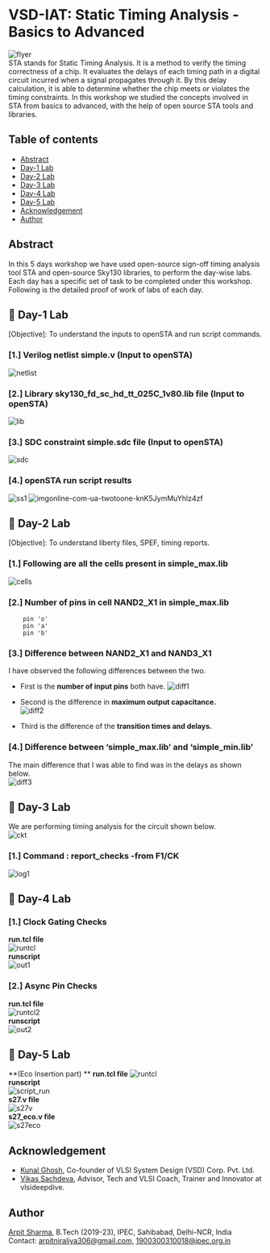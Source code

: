 # VSD-IAT: Static Timing Analysis - Basics to Advanced
![flyer](https://user-images.githubusercontent.com/68592620/220321874-458e55b3-e193-4734-8070-2a2477eaca27.png)  
STA stands for Static Timing Analysis. It is a method to verify the timing correctness of a chip. It evaluates the delays of each timing path in a digital circuit incurred when a signal propagates through it. By this delay calculation, it is able to determine whether the chip meets or violates the timing constraints. In this workshop we studied the concepts involved in STA from basics to advanced, with the help of open source STA tools and libraries.  
## Table of contents  
- [Abstract](https://github.com/arpit306/VSD-IAT-Sign-off-Timing-Analysis---Basics-to-Advanced#%EF%B8%8F-abstract)  
- [Day-1 Lab](https://github.com/arpit306/VSD-IAT-Sign-off-Timing-Analysis---Basics-to-Advanced#%EF%B8%8F-day-1-labs)  
- [Day-2 Lab](https://github.com/arpit306/VSD-IAT-Sign-off-Timing-Analysis---Basics-to-Advanced#%EF%B8%8F-day-2-labs)  
- [Day-3 Lab](https://github.com/arpit306/VSD-IAT-Sign-off-Timing-Analysis---Basics-to-Advanced#%EF%B8%8F-day-3-labs)  
- [Day-4 Lab](https://github.com/arpit306/VSD-IAT-Sign-off-Timing-Analysis---Basics-to-Advanced#%EF%B8%8F-day-4-labs)  
- [Day-5 Lab](https://github.com/arpit306/VSD-IAT-Sign-off-Timing-Analysis---Basics-to-Advanced#%EF%B8%8F-day-5-labs)  
- [Acknowledgement](https://github.com/arpit306/VSD-IAT-Sign-off-Timing-Analysis---Basics-to-Advanced#%EF%B8%8F-acknowledgement)  
- [Author](https://github.com/arpit306/VSD-IAT-Sign-off-Timing-Analysis---Basics-to-Advanced#%EF%B8%8F-author)  
## Abstract
In this 5 days workshop we have used open-source sign-off timing analysis tool STA and open-source Sky130 libraries, to perform the day-wise labs.
Each day has a specific set of task to be completed under this workshop. Following is the detailed proof of work of labs of each day.
## 🔲 Day-1 Lab
[Objective]: To understand the inputs to openSTA and run script commands.
### [1.] Verilog netlist simple.v (Input to openSTA)  

![netlist](https://user-images.githubusercontent.com/68592620/220353404-723d68a1-4de2-4ee3-b1f7-e4fcf369775b.png)

### [2.] Library sky130_fd_sc_hd_tt_025C_1v80.lib file (Input to openSTA)  

![lib](https://user-images.githubusercontent.com/68592620/220355039-9e47d857-4b05-45e5-a8d1-637ce6fd7064.png)

### [3.] SDC constraint simple.sdc file (Input to openSTA)  

![sdc](https://user-images.githubusercontent.com/68592620/220356373-7fd75b3a-a8c1-48d0-96ab-61cacaeff1a8.png)

### [4.] openSTA run script results  

![ss1](https://user-images.githubusercontent.com/68592620/220439954-23dd5bd1-8ec8-4c89-8a4f-25743d6d728b.png)
![imgonline-com-ua-twotoone-knK5JymMuYhlz4zf](https://user-images.githubusercontent.com/68592620/220359573-fde7b9d0-7722-410f-88c1-5959a6f90460.jpg)
## 🔲 Day-2 Lab  
[Objective]: To understand liberty files, SPEF, timing reports.  

### [1.] Following are all the cells present in simple_max.lib  
![cells](https://user-images.githubusercontent.com/68592620/220440650-88b0674d-7a1b-4b5f-8c52-324c41de86e1.png)

### [2.] Number of pins in cell NAND2_X1 in simple_max.lib  
``` There are three pins in NAND2_X1 in simple_max.lib as mentioned below  
    pin 'o'
    pin 'a'
    pin 'b'  
 ```  
### [3.] Difference between NAND2_X1 and NAND3_X1  
 I have observed the following differences between the two.
- First is the **number of input pins** both have. 
![diff1](https://user-images.githubusercontent.com/68592620/220427348-3ca46e3b-6424-4574-8ea4-7be526fdb599.png)

- Second is the difference in **maximum output capacitance.**  
![diff2](https://user-images.githubusercontent.com/68592620/220427504-9bace579-bab1-46b7-b8a6-cdc936619720.png)

- Third is the difference of the **transition times and delays.**  
### [4.] Difference between ‘simple_max.lib’ and ‘simple_min.lib’ 
The main difference that I was able to find was in the delays as shown below.  
![diff3](https://user-images.githubusercontent.com/68592620/220441947-45186d05-003b-44d8-a27c-f7103c7bb96a.png)

## 🔲 Day-3 Lab  
We are performing timing analysis for the circuit shown below.  
![ckt](https://user-images.githubusercontent.com/68592620/220609010-860b9578-db4b-4368-8920-fd0184f9d50c.jpg)  
### [1.] Command : report_checks -from F1/CK  
![log1](https://user-images.githubusercontent.com/68592620/220623171-c69f12dd-de1b-4c4b-b3b2-34d4710cf3ab.png)    

## 🔲 Day-4 Lab  
### [1.] Clock Gating Checks  
**run.tcl file**  
![runtcl](https://user-images.githubusercontent.com/68592620/220625679-23ca5499-10d3-4e2c-8e45-2d4c8f818b6d.png)  
**runscript**  
![out1](https://user-images.githubusercontent.com/68592620/220625661-36a3d1b6-a995-4b0a-a404-329e25d6194f.png)

### [2.] Async Pin Checks  
**run.tcl file**  
![runtcl2](https://user-images.githubusercontent.com/68592620/220625685-1c6872ea-c5d0-4d24-aa9b-c517340b9c18.png)  
**runscript**  
![out2](https://user-images.githubusercontent.com/68592620/220625672-a429087c-e609-4bf5-949e-6aabd4c7afcf.png)

## 🔲 Day-5 Lab  
**(Eco Insertion part) ** 
**run.tcl file** 
![runtcl](https://user-images.githubusercontent.com/68592620/220630915-c762bfa8-c0af-4958-9047-e5d7513495a1.png)  
**runscript**  
![script_run](https://user-images.githubusercontent.com/68592620/220630988-668a9e10-4190-42f4-b779-49804eccd7eb.png)  
**s27.v file**  
![s27v](https://user-images.githubusercontent.com/68592620/220631154-cfc859a8-654b-472a-8f05-0d1fa5f78830.png)  
**s27_eco.v file**  
![s27eco](https://user-images.githubusercontent.com/68592620/220631570-f029e25f-c9e6-4d6d-878f-2d80a179157e.png)  

## Acknowledgement

- [Kunal Ghosh](https://github.com/kunalg123), Co-founder of VLSI System Design (VSD) Corp. Pvt. Ltd.
- [Vikas Sachdeva](https://vlsideepdive.com/), Advisor, Tech and VLSI Coach, Trainer and Innovator at vlsideepdive.
## Author

[Arpit Sharma](https://www.linkedin.com/in/arpit-s-a92647108/), B.Tech (2019-23), IPEC, Sahibabad, Delhi-NCR, India  
Contact: arpitniraliya306@gmail.com, 1900300310018@ipec.org.in  <br>
